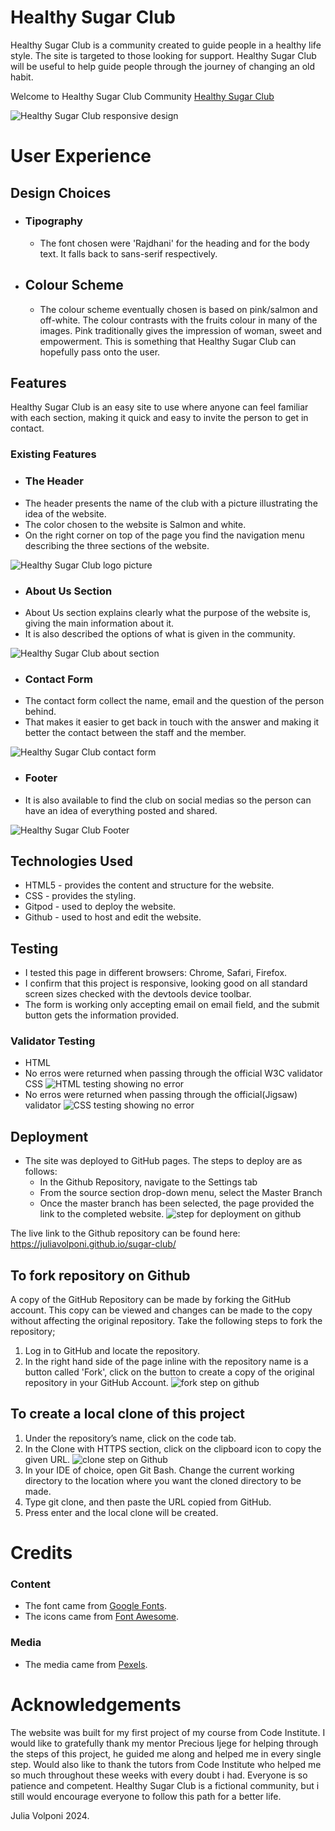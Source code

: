 # Healthy Sugar Club

Healthy Sugar Club is a community created to guide people in a healthy life style. The site is targeted to those looking for support. Healthy Sugar Club will be useful to help guide people through the journey of changing an old habit. 

Welcome to Healthy Sugar Club Community [Healthy Sugar Club](https://juliavolponi.github.io/sugar-club/)

![Healthy Sugar Club responsive design](assets/images/responsive_screens.png)

# User Experience

## Design Choices
  * ### Tipography
    * The font chosen were 'Rajdhani' for the heading and for the body text. It falls back to sans-serif respectively.
* ## Colour Scheme   
  * The colour scheme eventually chosen is based on pink/salmon and off-white. The colour contrasts with the fruits colour in many of the images. Pink traditionally gives the impression of woman, sweet and empowerment. This is something that Healthy Sugar Club can hopefully pass onto the user.

## Features
Healthy Sugar Club is an easy site to use where anyone can feel familiar with each section, making it quick and easy to invite the person to get in contact.
### Existing Features

* ### The Header
* The header presents the name of the club with a picture illustrating the idea of the website. 
* The color chosen to the website is Salmon and white.
* On the right corner on top of the page you find the navigation menu describing the three sections of the website.

![Healthy Sugar Club logo picture](assets/images/header.png)

* ### About Us Section
* About Us section explains clearly what the purpose of the website is, giving the main information about it.
* It is also described the options of what is given in the community.

![Healthy Sugar Club about section](assets/images/about.png)

* ### Contact Form
* The contact form collect the name, email and the question of the person behind.
* That makes it easier to get back in touch with the answer and making it better the contact between the staff and the member.

![Healthy Sugar Club contact form](assets/images/contact.png)

* ### Footer
* It is also available to find the club on social medias so the person can have an idea of everything posted and shared.

![Healthy Sugar Club Footer](assets/images/footer.png)

## Technologies Used
* HTML5 - provides the content and structure for the website.
* CSS - provides the styling.
* Gitpod - used to deploy the website.
* Github - used to host and edit the website.

## Testing 
* I tested this page in different browsers: Chrome, Safari, Firefox.
* I confirm that this project is responsive, looking good on all standard screen sizes checked with the devtools device toolbar.
* The form is working only accepting email on email field, and the submit button gets the information provided.

### Validator Testing
* HTML
* No erros were returned when passing through the official W3C validator
CSS
![HTML testing showing no error](assets/images/html.png)
* No erros were returned when passing through the official(Jigsaw) validator
![CSS testing showing no error](assets/images/css_validator.png)

## Deployment
* The site was deployed to GitHub pages. The steps to deploy are as follows:
   * In the Github Repository, navigate to the Settings tab
   * From the source section drop-down menu, select the Master Branch
   * Once the master branch has been selected, the page provided the link to the completed website.
![step for deployment on github](assets/images/deploy_step.png)

The live link to the Github repository can be found here: https://juliavolponi.github.io/sugar-club/

## To fork repository on Github
A copy of the GitHub Repository can be made by forking the GitHub account. This copy can be viewed and changes can be made to the copy without affecting the original repository. Take the following steps to fork the repository;

1. Log in to GitHub and locate the repository.
2. In the right hand side of the page inline with the repository name is a button called 'Fork', click on the button to create a copy of the original repository in your GitHub Account.
![fork step on github](assets/images/fork_step.png)

## To create a local clone of this project
1. Under the repository’s name, click on the code tab.
2. In the Clone with HTTPS section, click on the clipboard icon to copy the given URL.
![clone step on Github](assets/images/clone_step.png)
3. In your IDE of choice, open Git Bash.
Change the current working directory to the location where you want the cloned directory to be made.
4. Type git clone, and then paste the URL copied from GitHub.
5. Press enter and the local clone will be created.

# Credits 
### Content
* The font came from [Google Fonts](https://fonts.google.com/).
* The icons came from [Font Awesome](https://fontawesome.com/).
### Media
* The media came from [Pexels](https://www.pexels.com/search/healthy%20sweet%20food/).

# Acknowledgements
The website was built for my first project of my course from Code Institute. I would like to gratefully thank my mentor Precious Ijege for helping through the steps of this project, he guided me along and helped me in every single step. Would also like to thank the tutors from Code Institute who helped me so much throughout these weeks with every doubt i had. Everyone is so patience and competent. 
Healthy Sugar Club is a fictional community, but i still would encourage everyone to follow this path for a better life.

Julia Volponi 2024.